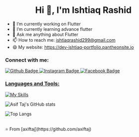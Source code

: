  <h1 align="center">Hi 👋, I'm Ishtiaq Rashid</h1>

- 🔭 I’m currently working on Flutter
- 🌱 I’m currently learning advance flutter
- 💬 Ask me anything about Flutter 
- 📫 How to reach me: ishtiaqrashid299@gmail.com
- 😄 My website: https://dev-ishtiaq-portfolio.pantheonsite.io

  
### Connect with me:
<div id="badges">
  <a href="https://github.com/developertouch">
    <img src="https://img.shields.io/badge/Github-white?style=for-the-badge&logo=Github&logoColor=black" alt="Github Badge"/>
  </a>

   <a href="https://www.instagram.com/ishtiaq.rashid.79">
    <img src="https://img.shields.io/badge/Instagram-purple?style=for-the-badge&logo=instagram&logoColor=white" alt="Instagram Badge"/>
  </a>
   <a href="https://facebook.com/ishtiaq.rashid.79">
    <img src="https://img.shields.io/badge/Facebook-blue?style=for-the-badge&logo=facebook&logoColor=white" alt="Facebook Badge"/>

</div>

### Languages and Tools:
[![My Skills](https://skillicons.dev/icons?i=flutter,dart,firebase,github,git,html,css,figma,visualstudio,java,androidstudio,xd&perline=5)](https://skillicons.dev)

![Asif Taj's GitHub stats](https://github-readme-stats.vercel.app/api?username=developertouch&show_icons=true&theme=dark)

![Top Langs](https://github-readme-stats.vercel.app/api/top-langs/?username=developertouch&theme=dark)


<br>
⭐️ From [axiftaj](https://github.com/axiftaj)
